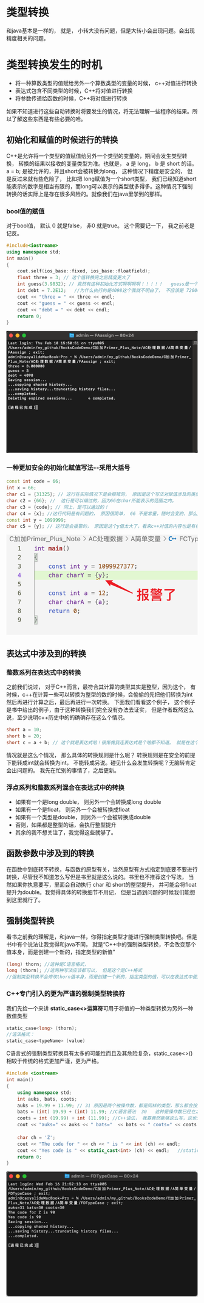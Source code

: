 # 类型转换
和java基本是一样的， 就是， 小转大没有问题，但是大转小会出现问题。会出现精度相关的问题。

# 类型转换发生的时机
- 将一种算数类型的值赋给另外一个算数类型的变量的时候， c++对值进行转换
- 表达式包含不同类型的时候，C++将对值进行转换
- 将参数传递给函数的时候，C++将对值进行转换

如果不知道进行这些自动转换时将要发生的情况，将无法理解一些程序的结果。所以了解这些东西是有些必要的哈。

## 初始化和赋值的时候进行的转换
C++是允许将一个类型的值赋值给另外一个类型的变量的，期间会发生类型转换， 转换的结果以接收的变量类型为准。也就是， a  是 long， b 是 short 的话。 a = b; 是被允许的，并且short会被转换为long， 这种情况下精度是安全的， 但是反过来就有些危险了， 比如把 long赋值为一个short类型， 我们已经知道short能表示的数字是相当有限的，而long可以表示的类型就多得多。这种情况下强制转换的话实际上是存在很多风险的。就像我们在java里学到的那样。

### bool值的赋值
对于bool值， 默认 0 就是false， 非0 就是true。 这个需要记一下， 我之前老是记反。

```c++
#include<iostreame>
using namespace std;
int main()
{
    cout.self(ios_base::fixed, ios_base::floatfield);
    float three = 3; // 这个值转换完之后精度更大了
    int guess(3.9832); // 竟然有这种初始化方式啊啊啊啊！！！！！   guess是一个int类型的，3.nn是float， 会砍掉精度
    int debt = 7.2E12;   //为什么执行的是4098这个我就不明白了， 不应该是 72000这样格式的么， 这个书上说就是这样， 不同的编译器显示的值也可能不同的！
    cout << "three = " << three << endl;
    cout << "guess = " << guess << endl;
    cout << "debt = " << debt << endl;
    return 0;
}
```


![Snipaste_2022-02-10_21-54-58](/assets/Snipaste_2022-02-10_21-54-58.png)

### 一种更加安全的初始化赋值写法--采用大括号
```c++
const int code = 66;
int x = 66;
char c1 = {31325}; // 这行在实际情况下是会报错的， 原因是这个写法对赋值涉及的类型转换检测更为严格。我们好好看这些代码，很明显会失去精度，是不安全的。
char c2 = {66}; //  这行是可以编过的，因为66在char所能表示的范围之内。
char c3 = {code}; // 同上，是可以通过的！
char c4 = {x}; //这行代码是有问题的， 原因很简单， 66 不是常量，随时会变的，那么这样的话，x很可能会大于char所能表示的值。这样的话就又出现了失精度的问题。
const int y = 1099999;
char c5 = {y}; // 这行是会报警的， 原因是这个y值太大了，看来c++对值的内容也是有校验的。我觉得这个挺好的
```
![Snipaste_2022-02-11_13-29-41](/assets/Snipaste_2022-02-11_13-29-41.png)

## 表达式中涉及到的转换

### 整数系列在表达式中的转换
之前我们说过， 对于C++而言，最符合其计算的类型其实是整型，因为这个， 有时候，c++在计算一些可以转换为整型的数的时候，会偷偷的先把他们转换为int然后再进行计算之后，最后再进行一次转换。 下面我们看看这个例子， 这个例子是书中给出的例子，由于这种转换我们完全没有办法去证实， 但是作者既然这么说，至少说明c++历史中的的确确存在这么个情况。

```c++
short a = 10;
short b = 20;
short c = a + b; // 这个就是表达式哈！很惭愧我连表达式是个啥都不知道。 就是在这个细节，会发生上述我提到的事情。
```

情况就是这么个情况， 那么具体的转换规则是什么呢？ 转换规则是在安全的前提下能转成int就会转换为int， 不能转成另说。碰见什么会发生转换呢？无脑转肯定会出问题的。
我先在忙别的事情了，之后更新。
### 浮点系列和整数系列混合在表达式中的转换
- 如果有一个是long double， 则另外一个会转换成long double
- 如果有一个是float， 则另外一个会被转换成float
- 如果有一个类型是double，则另外一个会被转换成double
- 否则，如果都是整型的话，会执行整型提升
- 其余的我不想关注了，我觉得这些就够了。

## 函数参数中涉及到的转换

在函数中到底转不转换，与函数的原型有关，当然原型有方式指定到底要不要进行转换，尽管我不知道怎么写但是书里就是这么说的。书里也不推荐这个写法， 当然如果你执意要写，里面会自动执行 char 和 short的整型提升， 并可能会将float提升为double。我觉得具体的转换细节不用记， 但是当遇到问题的时候我们能想到这里就行了。

## 强制类型转换
看书之前我的理解是，和java一样，你得指定类型才能进行强制类型转换吧。但是书中有个说法让我觉得和java不同， 就是“C++中的强制类型转换，不会改变那个值本身，而是创建一个新的，指定类型的新值”

```c++
(long) thorn; //这种是C语言格式， 
long (thorn); //这两种写法应该都可以， 但是这个是C++格式
//强制类型转换不会修改thorn值本身，而是创建一个新的，指定类型的值，可以在表达式中使用这个值。
```

### C++专门引入的更为严谨的强制类型转换符
我们先捡一个来讲
**static_case<>运算符**可用于将值的一种类型转换为另外一种数值类型
```c++
static_case<long> (thorn);
//语法格式：
static_case<typeName> (value)
```
C语言式的强制类型转换具有太多的可能性而且及其危险复杂，static_case<>() 相较于传统的格式更加严谨，更为严格。

```c++
#include <iostream>
int main()
{
    using namespace std;
    int auks, bats, coots;
    auks = 19.99 + 11.99; // 31 原因是两个被操作数，都是同样的类型，那么都会按照同样的类型进行计算，也就是31多一点，之后结果要被赋给int的值，所以最终会砍掉一些。
    bats = (int) 19.99 + (int) 11.99; //C语言语法  30   这种是操作数已经在之前就会被转换成int，本来就会被砍掉一些， 所以最后的时候计算出来是30.
    coots = int (19.99) + int (11.99); //C++语法， 我靠竟然能够这么写，这也太不靠谱了 30 同上
    cout << "auks=" << auks << " bats="  << bats << " coots=" << coots << endl;

    char ch = 'Z';
    cout << "The code for " << ch << " is " << int (ch) << endl;
    cout << "Yes code is " << static_cast<int> (ch) << endl;   //static_case使用方式演示。
    return 0;
}
```

![Snipaste_2022-02-16_21-54-59](/assets/Snipaste_2022-02-16_21-54-59.png )

